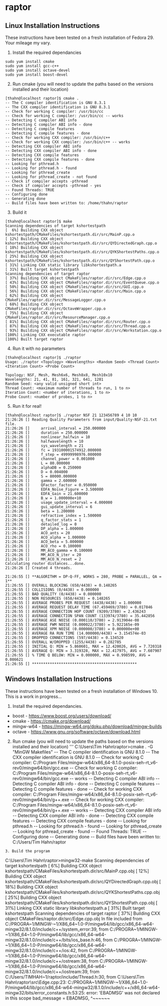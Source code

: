 # raptor

## Linux Installation Instructions

These instructions have been tested on a fresh installation of Fedora 29. Your mileage my vary.

1. Install the required dependancies
```
sudo yum install cmake
sudo yum install gcc-c++
sudo yum install octave-devel
sudo yum install boost-devel
```
2. Run cmake (you will need to update the paths based on the versions installed and their location)
```
[thahn@localhost raptor]$ cmake .
-- The C compiler identification is GNU 8.3.1
-- The CXX compiler identification is GNU 8.3.1
-- Check for working C compiler: /usr/bin/cc
-- Check for working C compiler: /usr/bin/cc -- works
-- Detecting C compiler ABI info
-- Detecting C compiler ABI info - done
-- Detecting C compile features
-- Detecting C compile features - done
-- Check for working CXX compiler: /usr/bin/c++
-- Check for working CXX compiler: /usr/bin/c++ -- works
-- Detecting CXX compiler ABI info
-- Detecting CXX compiler ABI info - done
-- Detecting CXX compile features
-- Detecting CXX compile features - done
-- Looking for pthread.h
-- Looking for pthread.h - found
-- Looking for pthread_create
-- Looking for pthread_create - not found
-- Check if compiler accepts -pthread
-- Check if compiler accepts -pthread - yes
-- Found Threads: TRUE  
-- Configuring done
-- Generating done
-- Build files have been written to: /home/thahn/raptor
```
3. Build it
```
[thahn@localhost raptor]$ make
Scanning dependencies of target kshortestpath
[  6%] Building CXX object kshortestpath/CMakeFiles/kshortestpath.dir/src/MainP.cpp.o
[ 12%] Building CXX object kshortestpath/CMakeFiles/kshortestpath.dir/src/QYDirectedGraph.cpp.o
[ 18%] Building CXX object kshortestpath/CMakeFiles/kshortestpath.dir/src/QYKShortestPaths.cpp.o
[ 25%] Building CXX object kshortestpath/CMakeFiles/kshortestpath.dir/src/QYShortestPath.cpp.o
[ 31%] Linking CXX static library libkshortestpath.a
[ 31%] Built target kshortestpath
Scanning dependencies of target raptor
[ 37%] Building CXX object CMakeFiles/raptor.dir/src/Edge.cpp.o
[ 43%] Building CXX object CMakeFiles/raptor.dir/src/EventQueue.cpp.o
[ 50%] Building CXX object CMakeFiles/raptor.dir/src/GUI.cpp.o
[ 56%] Building CXX object CMakeFiles/raptor.dir/src/Main.cpp.o
[ 62%] Building CXX object CMakeFiles/raptor.dir/src/MessageLogger.cpp.o
[ 68%] Building CXX object CMakeFiles/raptor.dir/src/OctaveWrapper.cpp.o
[ 75%] Building CXX object CMakeFiles/raptor.dir/src/ResourceManager.cpp.o
[ 81%] Building CXX object CMakeFiles/raptor.dir/src/Router.cpp.o
[ 87%] Building CXX object CMakeFiles/raptor.dir/src/Thread.cpp.o
[ 93%] Building CXX object CMakeFiles/raptor.dir/src/Workstation.cpp.o
[100%] Linking CXX executable raptor
[100%] Built target raptor
```
4. Run it with no parameters
```
[thahn@localhost raptor]$ ./raptor 
Usage: ./raptor <Topology> <Wavelengths> <Random Seed> <Thread Count> <Iteration Count> <Probe Count>

Topology: NSF, Mesh, Mesh6x6, Mesh8x8, Mesh10x10
Wavelengths: 21, 41, 81, 161, 321, 641, 1281
Random Seed: <any valid unsigned short int>
Thread Count: <maximum number of threads to run, 1 to n>
Iteration Count: <number of iterations, 1 to n>
Probe Count: <number of probes, 1 to n>
```
5. Run it for real!
```
[thahn@localhost raptor]$ ./raptor NSF 21 123456789 4 10 10
21:26:26 [] Reading Quality Parameters from input/Quality-NSF-21.txt file.
21:26:26 [] 	arrival_interval = 250.000000
21:26:26 [] 	duration = 250.000000
21:26:26 [] 	nonlinear_halfwin = 10
21:26:26 [] 	halfwavelength = 10
21:26:26 [] 	sys_wavelength = 21
21:26:26 [] 	fc = 193100001574912.000000
21:26:26 [] 	f_step = 49999998976.000000
21:26:26 [] 	channel_power = 0.001000
21:26:26 [] 	L = 80.000000
21:26:26 [] 	alphaDB = 0.250000
21:26:26 [] 	D = 0.004000
21:26:26 [] 	S = 80000.000000
21:26:26 [] 	gamma = 2.600000
21:26:26 [] 	QFactor_factor = 0.950000
21:26:26 [] 	EDFA_Noise_Figure = 3.500000
21:26:26 [] 	EDFA_Gain = 21.600000
21:26:26 [] 	B_w = 1.000000e+10
21:26:26 [] 	usage_update_interval = 4.000000
21:26:26 [] 	gui_update_interval = 6
21:26:26 [] 	beta = 1.200000
21:26:26 [] 	refractive_index = 1.500000
21:26:26 [] 	q_factor_stats = 1
21:26:26 [] 	detailed_log = 0
21:26:26 [] 	DP_alpha = 1.000000
21:26:26 [] 	ACO_ants = 20
21:26:26 [] 	ACO_alpha = 1.000000
21:26:26 [] 	ACO_beta = 5.000000
21:26:26 [] 	ACO_rho = 0.100000
21:26:26 [] 	MM_ACO_gamma = 0.100000
21:26:26 [] 	MM_ACO_N_iter = 20
21:26:26 [] 	MM_ACO_N_reset = 2
Calculating router distances...done.
21:26:26 [] Created 4 threads.

21:26:55 [] **ALGORITHM = DP-Q-FF, WORKS = 280, PROBE = PARALLEL, QA = 1**
21:26:55 [] OVERALL BLOCKING (658/4438) = 0.148265
21:26:55 [] COLLISIONS (0/4438) = 0.000000
21:26:55 [] BAD QUALITY (0/4438) = 0.000000
21:26:55 [] NON RESOURCES (658/4438) = 0.148265
21:26:55 [] AVERAGE PROBES PER REQUEST (4438/4438) = 1.000000
21:26:55 [] AVERAGE REQUEST DELAY TIME (67.459469/3780) = 0.017846
21:26:55 [] AVERAGE CONNECTION HOP COUNT (9209/3780) = 2.436243
21:26:55 [] AVERAGE CONNECTION SPAN COUNT (133974/3780) = 35.442856
21:26:55 [] AVERAGE ASE NOISE (0.000110/3780) = 2.913904e-08
21:26:55 [] AVERAGE FWM NOISE (0.000022/3780) = 5.922165e-09
21:26:55 [] AVERAGE XPM NOISE (0.000000/3780) = 0.000000e+00
21:26:55 [] AVERAGE RA RUN TIME (14.000000/4438) = 3.154574e-03
21:26:55 [] DROPPED CONNECTIONS (597/4438) = 0.134520
21:26:55 [] OVERALL W/DROPPED (1255/4438) = 0.282785
21:26:55 [] INITIAL Q: MIN = 5.860601, MAX = 12.420026, AVG = 7.720318
21:26:55 [] AVERAGE Q: MIN = 3.319328, MAX = 12.417975, AVG = 7.607907
21:26:55 [] % TIME Q BELOW: MIN = 0.000000, MAX = 0.998599, AVG = 0.086621
21:26:55 [] ***********************************************
```
## Windows Installation Instructions

These instructions have been tested on a fresh installation of Windows 10. This is a work in progress...

1. Install the required dependancies.
* boost - https://www.boost.org/users/download/
* cmake - https://cmake.org/download/
* mingw-w64 - https://mingw-w64.org/doku.php/download/mingw-builds
* octave - https://www.gnu.org/software/octave/download.html
2. Run cmake (you will need to update the paths based on the versions installed and their location)
'''
C:\Users\Tim Hahn\raptor>cmake . -G "MinGW Makefiles"
-- The C compiler identification is GNU 8.1.0
-- The CXX compiler identification is GNU 8.1.0
-- Check for working C compiler: C:/Program Files/mingw-w64/x86_64-8.1.0-posix-seh-rt_v6-rev0/mingw64/bin/gcc.exe
-- Check for working C compiler: C:/Program Files/mingw-w64/x86_64-8.1.0-posix-seh-rt_v6-rev0/mingw64/bin/gcc.exe -- works
-- Detecting C compiler ABI info
-- Detecting C compiler ABI info - done
-- Detecting C compile features
-- Detecting C compile features - done
-- Check for working CXX compiler: C:/Program Files/mingw-w64/x86_64-8.1.0-posix-seh-rt_v6-rev0/mingw64/bin/g++.exe
-- Check for working CXX compiler: C:/Program Files/mingw-w64/x86_64-8.1.0-posix-seh-rt_v6-rev0/mingw64/bin/g++.exe -- works
-- Detecting CXX compiler ABI info
-- Detecting CXX compiler ABI info - done
-- Detecting CXX compile features
-- Detecting CXX compile features - done
-- Looking for pthread.h
-- Looking for pthread.h - found
-- Looking for pthread_create
-- Looking for pthread_create - found
-- Found Threads: TRUE
-- Configuring done
-- Generating done
-- Build files have been written to: C:/Users/Tim Hahn/raptor
```
3. Build the program
```
C:\Users\Tim Hahn\raptor>mingw32-make
Scanning dependencies of target kshortestpath
[  6%] Building CXX object kshortestpath/CMakeFiles/kshortestpath.dir/src/MainP.cpp.obj
[ 12%] Building CXX object kshortestpath/CMakeFiles/kshortestpath.dir/src/QYDirectedGraph.cpp.obj
[ 18%] Building CXX object kshortestpath/CMakeFiles/kshortestpath.dir/src/QYKShortestPaths.cpp.obj
[ 25%] Building CXX object kshortestpath/CMakeFiles/kshortestpath.dir/src/QYShortestPath.cpp.obj
[ 31%] Linking CXX static library libkshortestpath.a
[ 31%] Built target kshortestpath
Scanning dependencies of target raptor
[ 37%] Building CXX object CMakeFiles/raptor.dir/src/Edge.cpp.obj
In file included from C:/PROGRA~1/MINGW-~1/X86_64~1.0-P/mingw64/lib/gcc/x86_64-w64-mingw32/8.1.0/include/c++/system_error:39,
                 from C:/PROGRA~1/MINGW-~1/X86_64~1.0-P/mingw64/lib/gcc/x86_64-w64-mingw32/8.1.0/include/c++/bits/ios_base.h:46,
                 from C:/PROGRA~1/MINGW-~1/X86_64~1.0-P/mingw64/lib/gcc/x86_64-w64-mingw32/8.1.0/include/c++/ios:42,
                 from C:/PROGRA~1/MINGW-~1/X86_64~1.0-P/mingw64/lib/gcc/x86_64-w64-mingw32/8.1.0/include/c++/ostream:38,
                 from C:/PROGRA~1/MINGW-~1/X86_64~1.0-P/mingw64/lib/gcc/x86_64-w64-mingw32/8.1.0/include/c++/iostream:39,
                 from C:/Users/TIMHAH~1/raptor/include/Thread.h:30,
                 from C:\Users\Tim Hahn\raptor\src\Edge.cpp:23:
C:/PROGRA~1/MINGW-~1/X86_64~1.0-P/mingw64/lib/gcc/x86_64-w64-mingw32/8.1.0/include/c++/x86_64-w64-mingw32/bits/error_constants.h:53:25: error: 'EBADMSG' was not declared in this scope
       bad_message =     EBADMSG,
                         ^~~~~~~
```